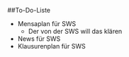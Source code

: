 ##To-Do-Liste

* Mensaplan für SWS
  * Der von der SWS will das klären
* News für SWS
* Klausurenplan für SWS

